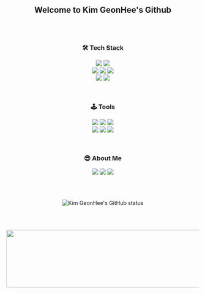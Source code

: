 
<h2 align="center">Welcome to Kim GeonHee's Github</h2>

<br><br>

<h3 align="center">🛠️ Tech Stack</h3>
<div align="center">

<img src="https://img.shields.io/badge/Python-3766AB?style=flat-square&logo=Python&logoColor=white" /></a>
<img src="https://img.shields.io/badge/Java-007396?style=flat-square&logo=Java&logoColor=white" /></a>
<br>
<img src="https://img.shields.io/badge/MySQL-4479A1?style=flat-square&logo=mysql&logoColor=white" /></a>
<img src="https://img.shields.io/badge/html5-E34F26?style=flat-square&logo=html5&logoColor=white"></a>
<img src="https://img.shields.io/badge/css-1572B6?flat-square&logo=css3&logoColor=white"></a>
<br>
<img src="https://img.shields.io/badge/javascript-F7DF1E?flat-square&logo=javascript&logoColor=black"></a>
<img src="https://img.shields.io/badge/react-61DAFB?flat-square&logo=react&logoColor=black"></a>

</div>

<br>

<h3 align="center">🕹️ Tools</h3>
<div align="center">

<img src="https://img.shields.io/badge/Git-F05032?style=flat-square&logo=Git&logoColor=white" /></a>
<img src="https://img.shields.io/badge/Github-181717?style=flat-square&logo=Github&logoColor=white" /></a>
<img src="https://img.shields.io/badge/AWS-232F3E?style=flat-square&logo=amazonwebservices&logoColor=white" /></a>
<br>
<img src="https://img.shields.io/badge/VSCode-007ACC?style=flat-square&logo=visualstudiocode&logoColor=white" /></a>
<img src="https://img.shields.io/badge/Notion-000000?style=flat-square&logo=notion&logoColor=white" /></a>
<img src="https://img.shields.io/badge/Discord-5865F2?style=flat-square&logo=discord&logoColor=white" /></a>
</div>

<br>

<h3 align="center">😎 About Me</h3>
<div align="center">

<a href="mailto:kafoo0105@gmail.com"><img
    src="https://img.shields.io/badge/Gmail-EA4335?style=flat-square&logo=Gmail&logoColor=white&link=kafoo0105@gmail.com" /></a>
<a href="https://velog.io/@kafoo0105/posts"><img
    src="https://img.shields.io/badge/Velog-EA4365?style=flat-square&logo=Velog&logoColor=white&link=(https://velog.io/@kafoo0105/posts)" /></a>
<a href="http://platinum-beam-072.notion.site"><img
    src="https://img.shields.io/badge/Notion-000000?style=flat-square&logo=notion&logoColor=white" /></a>

</div>

<br><br>

<div align="center">
    
![Kim GeonHee's GitHub status](https://github-readme-stats.vercel.app/api?username=kafoo0105&hide=contribs,prs&show_icons=true&theme=graywhite)

</div>

<br><br>

<img src="https://render.gitanimals.org/lines/kafoo0105?pet-id=632092787304123293" width="1000" height="150" />



